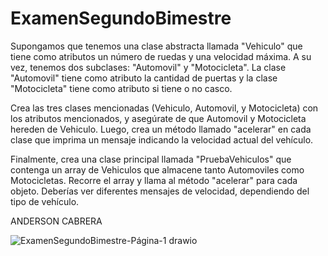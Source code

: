 # ExamenSegundoBimestre
Supongamos que tenemos una clase abstracta llamada "Vehiculo" que tiene como atributos un número de ruedas y una velocidad máxima. A su vez, tenemos dos subclases: "Automovil" y "Motocicleta". La clase "Automovil" tiene como atributo la cantidad de puertas y la clase "Motocicleta" tiene como atributo si tiene o no casco.

Crea las tres clases mencionadas (Vehiculo, Automovil, y Motocicleta) con los atributos mencionados, y asegúrate de que Automovil y Motocicleta hereden de Vehiculo. Luego, crea un método llamado "acelerar" en cada clase que imprima un mensaje indicando la velocidad actual del vehículo.

Finalmente, crea una clase principal llamada "PruebaVehiculos" que contenga un array de Vehiculos que almacene tanto Automoviles como Motocicletas. Recorre el array y llama al método "acelerar" para cada objeto. Deberías ver diferentes mensajes de velocidad, dependiendo del tipo de vehículo.

ANDERSON CABRERA

![ExamenSegundoBimestre-Página-1 drawio](https://user-images.githubusercontent.com/112999994/226211094-5d8319d9-50ec-4bde-96d8-36b93d315140.png)


